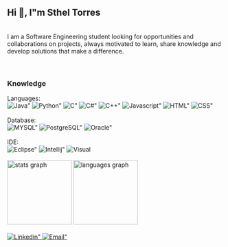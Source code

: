 ## Hi 👋, I"m Sthel Torres
<br>
I am a Software Engineering student looking for opportunities and collaborations on projects, always motivated to learn, share knowledge and develop solutions that make a difference.
<br>
<br>
<br>
<h3>Knowledge</h3>
Languages:
<br>
<div style="`display: inline_block">
  <img  alt=Java" src="https://img.shields.io/badge/Java-ED8B00?style=for-the-badge&logo=openjdk&logoColor=white" />
  <img  alt=Python" src="https://img.shields.io/badge/Python-14354C?style=for-the-badge&logo=python&logoColor=white)" />
   <img  alt=C" src="https://img.shields.io/badge/C-00599C?style=for-the-badge&logo=c&logoColor=white)" />
  <img  alt=C#" src="https://img.shields.io/badge/C%23-239120?style=for-the-badge&logo=c-sharp&logoColor=white" />
  <img  alt=C++" src="https://img.shields.io/badge/C%2B%2B-00599C?style=for-the-badge&logo=c%2B%2B&logoColor=white" />
  <img  alt=Javascript" src="https://img.shields.io/badge/JavaScript-F7DF1E?style=for-the-badge&logo=javascript&logoColor=black" />
  <img  alt=HTML" src="https://img.shields.io/badge/HTML5-E34F26?style=for-the-badge&logo=html5&logoColor=white" />
  <img  alt=CSS" src="https://img.shields.io/badge/CSS3-1572B6?style=for-the-badge&logo=css3&logoColor=white" />
</div>
<br>
Database:
<br>
<div style="`display: inline_block">
  <img  alt=MYSQL" src="https://img.shields.io/badge/MySQL-005C84?style=for-the-badge&logo=mysql&logoColor=white" />
  <img  alt=PostgreSQL" src="https://img.shields.io/badge/PostgreSQL-316192?style=for-the-badge&logo=postgresql&logoColor=white" />
  <img  alt=Oracle" src="https://img.shields.io/badge/Oracle-F80000?style=for-the-badge&logo=Oracle&logoColor=white" />
</div>
<br>
IDE:
<br>
<div style="`display: inline_block">
  <img  alt=Eclipse" src="https://img.shields.io/badge/Eclipse-2C2255?style=for-the-badge&logo=eclipse&logoColor=white" />
  <img  alt=Intellij" src="https://img.shields.io/badge/IntelliJ_IDEA-000000.svg?style=for-the-badge&logo=intellij-idea&logoColor=white" />
  <img  alt=Visual Studio Code" src="https://img.shields.io/badge/Visual_Studio_Code-0078D4?style=for-the-badge&logo=visual%20studio%20code&logoColor=white" />
</div>
<br>
<div align="left">
  <img src="https://github-readme-stats.vercel.app/api?username=SthelTorres&hide_title=false&hide_rank=true&show_icons=true&include_all_commits=true&count_private=true&disable_animations=false&theme=dracula&locale=en&hide_border=false" height="150" alt="stats graph"  />
  <img src="https://github-readme-stats.vercel.app/api/top-langs?username=Mamn11&locale=en&hide_title=false&layout=compact&card_width=320&langs_count=5&theme=dracula&hide_border=false" height="150" alt="languages graph"  />
</div>
<br>
<div style="`display: inline_block">
  <a href="https://www.linkedin.com/in/sthel-torres-bab840287/" target="_blank">
  <img  alt=Linkedin" src="https://img.shields.io/badge/LinkedIn-0077B5?style=for-the-badge&logo=linkedin&logoColor=white" />
  <img  alt=Email" src="https://img.shields.io/badge/Gmail-D14836?style=for-the-badge&logo=gmail&logoColor=white" />
</div>



